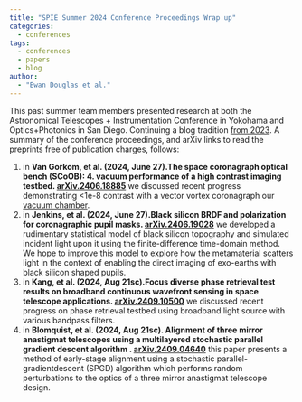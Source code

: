 ```yaml
---
title: "SPIE Summer 2024 Conference Proceedings Wrap up"
categories:
  - conferences
tags:
  - conferences
  - papers
  - blog
author:
  - "Ewan Douglas et al."
---
```


This past summer team members presented research at both the Astronomical Telescopes + Instrumentation Conference in Yokohama and Optics+Photonics in San Diego. Continuing a blog tradition [from 2023](https://uasal.github.io/conferences/SPIE_OP_2023/). A summary of the conference proceedings, and arXiv links to read the preprints free of publication charges, follows: 
1. in **Van Gorkom, et al. (2024, June 27).The space coronagraph optical bench (SCoOB): 4. vacuum performance of a high contrast imaging testbed. [arXiv.2406.18885](https://arxiv.org/abs/2406.18885)** we discussed recent progress demonstrating <1e-8 contrast with a vector vortex coronagraph our [vacuum chamber](https://uasal.github.io/Facilities/#thermal-vacuum-testing).
1. in **Jenkins, et al. (2024, June 27).Black silicon BRDF and polarization for coronagraphic pupil masks. [arXiv.2406.19028](https://arxiv.org/abs/2406.19028)** we developed a rudimentary statistical model of black silicon topography and simulated incident light upon it using the finite-difference time-domain method. We hope to improve this model to explore how the metamaterial scatters light in the context of enabling the direct imaging of exo-earths with black silicon shaped pupils.  
1. in **Kang, et al. (2024, Aug 21sc).Focus diverse phase retrieval test results on broadband continuous wavefront sensing in space telescope applications. [arXiv.2409.10500](https://arxiv.org/pdf/2409.10500)** we discussed recent progress on phase retrieval testbed using broadband light source with various bandpass filters.
1. in **Blomquist, et al. (2024, Aug 21sc). Alignment of three mirror anastigmat telescopes using a multilayered stochastic parallel gradient descent algorithm
. [arXiv.2409.04640](https://arxiv.org/pdf/2409.04640)** this paper presents a method of early-stage alignment using a stochastic parallel-gradientdescent (SPGD) algorithm which performs random perturbations to the optics of a three mirror anastigmat telescope design.
